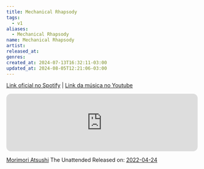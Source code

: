```yaml
---
title: Mechanical Rhapsody
tags:
  - v1
aliases:
  - Mechanical Rhapsody
name: Mechanical Rhapsody
artist: 
released_at: 
genres: 
created_at: 2024-07-13T16:32:11-03:00
updated_at: 2024-08-05T12:21:06-03:00
---
```


[Link oficial no Spotify](https://open.spotify.com/intl-pt/track/3lRql8S2uSXZ3qrvBIYbDY?si=f274f829228a4928) | [Link da música no Youtube](https://www.youtube.com/channel/UCCjofagQ-ZQnrhLj4hZoWZQ)

<iframe style="border-radius:12px" src="https://open.spotify.com/embed/track/3lRql8S2uSXZ3qrvBIYbDY?utm_source=generator" width="100%" height="152" frameBorder="0" allowfullscreen="" allow="autoplay; clipboard-write; encrypted-media; fullscreen; picture-in-picture" loading="lazy"></iframe>

[Morimori Atsushi](_insight/2024/07/2024-07-16-Morimori_Atsushi.md) The Unattended 
Released on: [2022-04-24](datas/2022-04-24.md)

